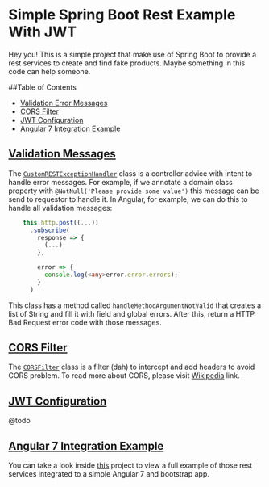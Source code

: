 
# Simple Spring Boot Rest Example With JWT

Hey you! This is a simple project that make use of Spring Boot to provide a rest services to create 
and find fake products. Maybe something in this code can help someone.

##Table of Contents
- [Validation Error Messages](#validation-messages)
- [CORS Filter](#cors-filter)
- [JWT Configuration](#jwt-configuration)
- [Angular 7 Integration Example](#angular7-example)

## <a href="#validation-messages">Validation Messages</a>
The <a href="https://github.com/pedrovitorlima/spring-boot-rest-angular7-integration/tree/master/src/main/java/br/pedro/sandbox/springandangular/controller/CustomRESTExceptionHandler.java">`CustomRESTExceptionHandler`</a>
class is a controller advice with intent to handle error messages. For example, if 
we annotate a domain class property with `@NotNull('Please provide some value')` this 
message can be send to requestor to handle it. In Angular, for example, we can do this 
to handle all validation messages:

```typescript
    this.http.post((...))
      .subscribe(
        response => {
          (...)
        },

        error => {
          console.log(<any>error.error.errors);
        }
      )
```

This class has a method called `handleMethodArgumentNotValid` that creates a list of 
String and fill it with field and global errors. After this, return a HTTP Bad Request 
error code with those messages.

## <a href="#cors-filter">CORS Filter</a>
The <a href="https://github.com/pedrovitorlima/spring-boot-rest-angular7-integration/tree/master/src/main/java/br/pedro/sandbox/springandangular/config/CORSFilter.java">`CORSFilter`</a>
class is a filter (dah) to intercept and add headers to avoid CORS problem. To read 
more about CORS, please visit <a href="https://pt.wikipedia.org/wiki/Cross-origin_resource_sharing">Wikipedia</a>
link.

## <a href="#jwt-configuration">JWT Configuration</a>
@todo

## <a href="#angular7-example">Angular 7 Integration Example</a>
You can take a look inside <a href="github.com/pedrovitorlima/angular7-rest-consume-example">this</a> 
project to view a full example of those rest services integrated to a simple Angular 
7 and bootstrap app.
